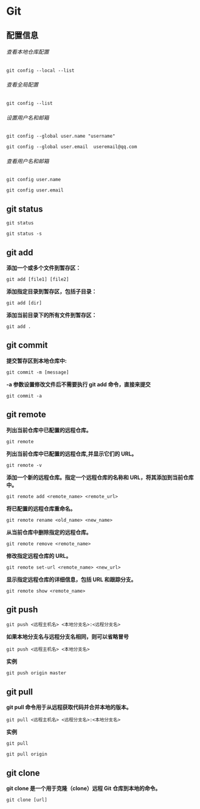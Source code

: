 # Git

## 配置信息

###### 查看本地仓库配置

    git config --local --list

###### 查看全局配置

    git config --list

###### 设置用户名和邮箱

    git config --global user.name "username"

    git config --global user.email  useremail@qq.com

###### 查看用户名和邮箱

    git config user.name

    git config user.email


## git status

    git status

    git status -s

## git add

**添加一个或多个文件到暂存区：**

    git add [file1] [file2]

**添加指定目录到暂存区，包括子目录：**

    git add [dir]

**添加当前目录下的所有文件到暂存区：**

    git add .

## git commit

**提交暂存区到本地仓库中:**

    git commit -m [message]

**-a 参数设置修改文件后不需要执行 git add 命令，直接来提交**

    git commit -a

## git remote

**列出当前仓库中已配置的远程仓库。**

    git remote

**列出当前仓库中已配置的远程仓库,并显示它们的 URL。**

    git remote -v

**添加一个新的远程仓库。指定一个远程仓库的名称和 URL，将其添加到当前仓库中。**

    git remote add <remote_name> <remote_url>

**将已配置的远程仓库重命名。**

    git remote rename <old_name> <new_name>

**从当前仓库中删除指定的远程仓库。**

    git remote remove <remote_name>

**修改指定远程仓库的 URL。**

    git remote set-url <remote_name> <new_url>

**显示指定远程仓库的详细信息，包括 URL 和跟踪分支。**

    git remote show <remote_name>

## git push

    git push <远程主机名> <本地分支名>:<远程分支名>

**如果本地分支名与远程分支名相同，则可以省略冒号**

    git push <远程主机名> <本地分支名>

**实例**

    git push origin master

## git pull

**git pull 命令用于从远程获取代码并合并本地的版本。**

    git pull <远程主机名> <远程分支名>:<本地分支名>

**实例**

    git pull

    git pull origin

## git clone

**git clone 是一个用于克隆（clone）远程 Git 仓库到本地的命令。**

    git clone [url]
